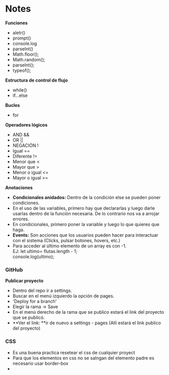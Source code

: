 # Notes
**Funciones**
- aletr()
- prompt()
- console.log
- parseInt()
- Math.floor();
- Math.random();
- parseInt();
- typeof();

**Estructura de control de flujo**
- while()
- if...else

**Bucles**
- for

**Operadores lógicos**
- AND &&
- OR ||
- NEGACIÓN !
- Igual ==
- Diferente !=
- Menor que <
- Mayor que >
- Menor o igual <=
- Mayor o igual >=


**Anotaciones**
- **Condicionales anidados:** Dentro de la condición else se pueden poner condiciones.
- En el uso de las variables, primero hay que declararlas y luego darle usarlas dentro de la función necesaria. De lo contrario nos va a arrojar errores.
- En condicionales, primero poner la variable y luego lo que quieres que haga.
- **Events:** Son acciones que los usuarios pueden hacer para interactuar con el sistema (Clicks, pulsar botones, hovers, etc.)
- Para acceder al último elemento de un array es con -1. <br>
  EJ: let ultimo= flutas.length - 1;<br>
      console.log(ultimo);<br>


<H3>GitHub</H3>

**Publicar proyecto**
- Dentro del repo ir a settings.
- Buscar en el menú izquierdo la opción de pages.
- 'Deploy for a branch'
- Elegir la rama -> Save
- En el menú derecho de la rama que se publico estará el link del proyecto que se publicó.
- **Ver el link: **ir de nuevo a settings - pages (Allí estará el link publico del proyecto)


<H3>CSS</H3>

- Es una buena practica resetear el css de cualquier proyect
- Para que los elementos en css no se salngan del elemento padre es necesario usar border-box
- 
